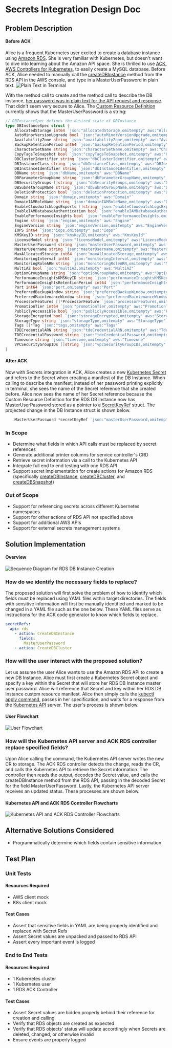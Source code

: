 # Secrets Integration Design Doc

## Problem Description

#### Before ACK
Alice is a frequent Kubernetes user excited to create a database instance using [Amazon RDS](https://docs.aws.amazon.com/AmazonRDS/latest/APIReference/Welcome.html). She is very familiar with Kubernetes, but doesn't want to dive into learning about the Amazon API space. She is thrilled to use [ACK, AWS Controllers for Kubernetes](https://github.com/aws/aws-service-operator-k8s), to easily create a MySQL database. Before ACK, Alice needed to manually call the [createDBInstance](https://docs.aws.amazon.com/AmazonRDS/latest/APIReference/API_CreateDBInstance.html) method from the RDS API in the AWS console, and type in a MasterUserPassword in plain text. 
![Plain Text in Terminal](rds-db-instance-creation-command-line-screenshot.png)

With the method call to create and the method call to describe the DB instance, [her password was in plain text for the API request and response](https://docs.aws.amazon.com/AmazonRDS/latest/APIReference/API_CreateDBInstance.html#API_CreateDBInstance_Examples). That didn't seem very secure to Alice. 
The [Custom Resource Definition](https://kubernetes.io/docs/concepts/extend-kubernetes/api-extension/custom-resources/) currently shows that the MasterUserPassword is a string:

```go
// DBInstanceSpec defines the desired state of DBInstance
type DBInstanceSpec struct {
	AllocatedStorage int64 `json:"allocatedStorage,omitempty" aws:"AllocatedStorage"`
	AutoMinorVersionUpgrade bool `json:"autoMinorVersionUpgrade,omitempty" aws:"AutoMinorVersionUpgrade"`
	AvailabilityZone string `json:"availabilityZone,omitempty" aws:"AvailabilityZone"`
	BackupRetentionPeriod int64 `json:"backupRetentionPeriod,omitempty" aws:"BackupRetentionPeriod"`
	CharacterSetName string `json:"characterSetName,omitempty" aws:"CharacterSetName"`
	CopyTagsToSnapshot bool `json:"copyTagsToSnapshot,omitempty" aws:"CopyTagsToSnapshot"`
	DBClusterIdentifier string `json:"dbClusterIdentifier,omitempty" aws:"DBClusterIdentifier"`
	DBInstanceClass string `json:"dbInstanceClass,omitempty" aws:"DBInstanceClass"`
	DBInstanceIdentifier string `json:"dbInstanceIdentifier,omitempty" aws:"DBInstanceIdentifier"`
	DBName string `json:"dbName,omitempty" aws:"DBName"`
	DBParameterGroupName string `json:"dbParameterGroupName,omitempty" aws:"DBParameterGroupName"`
	DBSecurityGroups []string `json:"dbSecurityGroups,omitempty" aws:"DBSecurityGroups"`
	DBSubnetGroupName string `json:"dbSubnetGroupName,omitempty" aws:"DBSubnetGroupName"`
	DeletionProtection bool `json:"deletionProtection,omitempty" aws:"DeletionProtection"`
	Domain string `json:"domain,omitempty" aws:"Domain"`
	DomainIAMRoleName string `json:"domainIAMRoleName,omitempty" aws:"DomainIAMRoleName"`
	EnableCloudwatchLogsExports []string `json:"enableCloudwatchLogsExports,omitempty" aws:"EnableCloudwatchLogsExports"`
	EnableIAMDatabaseAuthentication bool `json:"enableIAMDatabaseAuthentication,omitempty" aws:"EnableIAMDatabaseAuthentication"`
	EnablePerformanceInsights bool `json:"enablePerformanceInsights,omitempty" aws:"EnablePerformanceInsights"`
	Engine string `json:"engine,omitempty" aws:"Engine"`
	EngineVersion string `json:"engineVersion,omitempty" aws:"EngineVersion"`
	IOPS int64 `json:"iops,omitempty" aws:"Iops"`
	KMSKeyID string `json:"kmsKeyID,omitempty" aws:"KmsKeyId"`
	LicenseModel string `json:"licenseModel,omitempty" aws:"LicenseModel"`
	MasterUserPassword string `json:"masterUserPassword,omitempty" aws:"MasterUserPassword"`
	MasterUsername string `json:"masterUsername,omitempty" aws:"MasterUsername"`
	MaxAllocatedStorage int64 `json:"maxAllocatedStorage,omitempty" aws:"MaxAllocatedStorage"`
	MonitoringInterval int64 `json:"monitoringInterval,omitempty" aws:"MonitoringInterval"`
	MonitoringRoleARN string `json:"monitoringRoleARN,omitempty" aws:"MonitoringRoleArn"`
	MultiAZ bool `json:"multiAZ,omitempty" aws:"MultiAZ"`
	OptionGroupName string `json:"optionGroupName,omitempty" aws:"OptionGroupName"`
	PerformanceInsightsKMSKeyID string `json:"performanceInsightsKMSKeyID,omitempty" aws:"PerformanceInsightsKMSKeyId"`
	PerformanceInsightsRetentionPeriod int64 `json:"performanceInsightsRetentionPeriod,omitempty" aws:"PerformanceInsightsRetentionPeriod"`
	Port int64 `json:"port,omitempty" aws:"Port"`
	PreferredBackupWindow string `json:"preferredBackupWindow,omitempty" aws:"PreferredBackupWindow"`
	PreferredMaintenanceWindow string `json:"preferredMaintenanceWindow,omitempty" aws:"PreferredMaintenanceWindow"`
	ProcessorFeatures []*ProcessorFeature `json:"processorFeatures,omitempty" aws:"ProcessorFeatures"`
	PromotionTier int64 `json:"promotionTier,omitempty" aws:"PromotionTier"`
	PubliclyAccessible bool `json:"publiclyAccessible,omitempty" aws:"PubliclyAccessible"`
	StorageEncrypted bool `json:"storageEncrypted,omitempty" aws:"StorageEncrypted"`
	StorageType string `json:"storageType,omitempty" aws:"StorageType"`
	Tags []*Tag `json:"tags,omitempty" aws:"Tags"`
	TDECredentialARN string `json:"tdeCredentialARN,omitempty" aws:"TdeCredentialArn"`
	TDECredentialPassword string `json:"tdeCredentialPassword,omitempty" aws:"TdeCredentialPassword"`
	Timezone string `json:"timezone,omitempty" aws:"Timezone"`
	VPCSecurityGroupIDs []string `json:"vpcSecurityGroupIDs,omitempty" aws:"VpcSecurityGroupIds"`
}
```

#### After ACK
Now with Secrets integration in ACK, Alice creates a new [Kubernetes Secret]((https://kubernetes.io/docs/concepts/configuration/secret/)) and refers to the Secret when creating a manifest of the DB Instance. When calling to describe the manifest, instead of her password printing explicitly in terminal, she sees the name of the Secret reference that she created before. Alice now sees the name of her Secret reference because the Custom Resource Definition for the RDS DB instance now has MasterUserPassword stored as a pointer to a [SecretKeyRef](https://kubernetes.io/docs/concepts/configuration/secret/#using-secrets-as-environment-variables) struct. The projected change in the DB Instance struct is shown below.

```go
	MasterUserPassword *secretKeyRef `json:"masterUserPassword,omitempty" aws:"MasterUserPassword"`
```

### In Scope
- Determine what fields in which API calls must be replaced by secret references
- Generate additional printer columns for service controller's CRD
- Retrieve secret information via a call to the Kubernetes API
- Integrate full end to end testing with one RDS API
- Support secret implementation for create actions for Amazon RDS (specifically [createDBInstance](https://docs.aws.amazon.com/AmazonRDS/latest/APIReference/API_CreateDBInstance.html), [createDBCluster](https://docs.aws.amazon.com/AmazonRDS/latest/APIReference/API_CreateDBCluster.html), and [createDBSnapshot](https://docs.aws.amazon.com/AmazonRDS/latest/APIReference/API_CreateDBSnapshot.html))

### Out of Scope
- Support for referencing secrets across different Kubernetes namespaces
- Support for other actions of RDS API not specified above
- Support for additional AWS APIs
- Support for external secrets management systems


## Solution Implementation 

#### Overview
![Sequence Diagram for RDS DB Instance Creation](images/rds-db-instance-creation-sequence-diagram.png)

### How do we identify the necessary fields to replace?
The proposed solution will first solve the problem of how to identify which fields must be replaced using YAML files within target directories. The fields with sensitive information will first be manually identified and marked to be changed in a YAML file such as the one below. These YAML files serve as instructions for the ACK code generator to know which fields to replace. 

```yaml
secretRefs:
  api: rds
    - action: CreateDBInstance
      fields:
        MasterUserPassword
    - action: CreateDBCluster
```

### How will the user interact with the proposed solution?
Let us assume the user Alice wants to use the Amazon RDS API to create a new DB Instance. Alice must first create a Kubernetes Secret object and specify a key within the Secret that will store her RDS DB Instance master user password. Alice will reference that Secret and key within her RDS DB Instance custom resource manifest. Alice then simply calls the [kubectl apply command](https://kubernetes.io/docs/concepts/cluster-administration/manage-deployment/#kubectl-apply), passes in her specification, and waits for a response from the [Kubernetes API](https://kubernetes.io/docs/concepts/overview/kubernetes-api/) server.
The user's process is shown below.

#### User Flowchart
![User Flowchart](images/rds-db-instance-creation-user-flowchart.png)

### How will the Kubernetes API server and ACK RDS controller replace specified fields?
Upon Alice calling the command, the Kubernetes API server writes the new CR to storage. 
The ACK RDS controller detects the change, reads the CR, and calls the Kubernetes API to retrieve the Secret information. The controller then reads the output, decodes the Secret value, and calls the createDBInstance method from the RDS API, passing in the decoded Secret for the field MasterUserPassword. Lastly, the Kubernetes API server receives an updated status.
These processes are shown below.

#### Kubernetes API and ACK RDS Controller Flowcharts
![Kubernetes API and ACK RDS Controller Flowcharts](images/rds-db-instance-creation-backend-flowchart.png)

## Alternative Solutions Considered
- Programmatically determine which fields contain sensitive information. 

## Test Plan

### Unit Tests

#### Resources Required
- AWS client mock
- K8s client mock

#### Test Cases
- Assert that sensitive fields in YAML are being properly identified and replaced with Secret Refs
- Assert Secret values are unpacked and passed to RDS API
- Assert every important event is logged

### End to End Tests

#### Resources Required
- 1 Kubernetes cluster
- 1 Kubernetes user
- 1 RDS ACK Controller

#### Test Cases
- Assert Secret values are hidden properly behind their reference for creation and calling
- Verify that RDS objects are created as expected
- Verify that RDS objects' status will update accordingly when Secrets are deleted, changed, or otherwise invalid
- Ensure events are properly logged